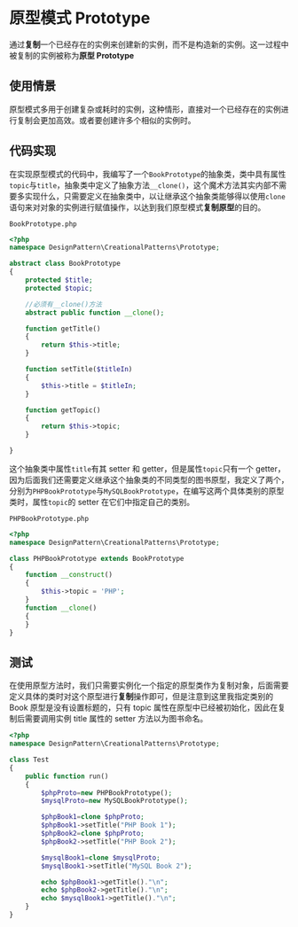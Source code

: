 # 原型模式 Prototype

通过**复制**一个已经存在的实例来创建新的实例，而不是构造新的实例。这一过程中被复制的实例被称为**原型 Prototype**

## 使用情景

原型模式多用于创建复杂或耗时的实例，这种情形，直接对一个已经存在的实例进行复制会更加高效。或者要创建许多个相似的实例时。

## 代码实现

在实现原型模式的代码中，我编写了一个`BookPrototype`的抽象类，类中具有属性`topic`与`title`，抽象类中定义了抽象方法`__clone()`，这个魔术方法其实内部不需要多实现什么，只需要定义在抽象类中，以让继承这个抽象类能够得以使用`clone`语句来对对象的实例进行赋值操作，以达到我们原型模式**复制原型**的目的。

`BookPrototype.php`

```php
<?php
namespace DesignPattern\CreationalPatterns\Prototype;

abstract class BookPrototype
{
    protected $title;
    protected $topic;

    //必须有__clone()方法
    abstract public function __clone();

    function getTitle()
    {
        return $this->title;
    }

    function setTitle($titleIn)
    {
        $this->title = $titleIn;
    }

    function getTopic()
    {
        return $this->topic;
    }

}
```

这个抽象类中属性`title`有其 setter 和 getter，但是属性`topic`只有一个 getter，因为后面我们还需要定义继承这个抽象类的不同类型的图书原型，我定义了两个，分别为`PHPBookPrototype`与`MySQLBookPrototype`，在编写这两个具体类别的原型类时，属性`topic`的 setter 在它们中指定自己的类别。

`PHPBookPrototype.php`

```php
<?php
namespace DesignPattern\CreationalPatterns\Prototype;

class PHPBookPrototype extends BookPrototype
{
    function __construct()
    {
        $this->topic = 'PHP';
    }
    function __clone()
    {
    }
}
```

## 测试

在使用原型方法时，我们只需要实例化一个指定的原型类作为复制对象，后面需要定义具体的类时对这个原型进行**复制**操作即可，但是注意到这里我指定类别的 Book 原型是没有设置标题的，只有 topic 属性在原型中已经被初始化，因此在复制后需要调用实例 title 属性的 setter 方法以为图书命名。

```php
<?php
namespace DesignPattern\CreationalPatterns\Prototype;

class Test
{
    public function run()
    {
        $phpProto=new PHPBookPrototype();
        $mysqlProto=new MySQLBookPrototype();

        $phpBook1=clone $phpProto;
        $phpBook1->setTitle("PHP Book 1");
        $phpBook2=clone $phpProto;
        $phpBook2->setTitle("PHP Book 2");

        $mysqlBook1=clone $mysqlProto;
        $mysqlBook1->setTitle("MySQL Book 2");

        echo $phpBook1->getTitle()."\n";
        echo $phpBook2->getTitle()."\n";
        echo $mysqlBook1->getTitle()."\n";
    }
}
```
